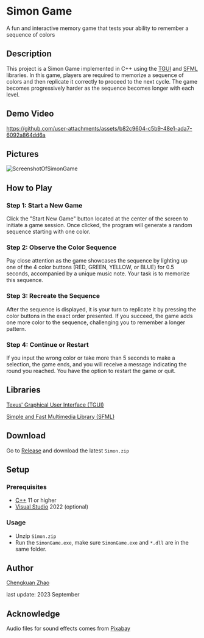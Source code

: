 
# Simon Game

A fun and interactive memory game that tests your ability to remember a sequence of colors

## Description

This project is a Simon Game implemented in C++ using the [TGUI](https://tgui.eu/) and [SFML](https://www.sfml-dev.org/) libraries. In this game, players are required to memorize a sequence of colors and then replicate it correctly to proceed to the next cycle. The game becomes progressively harder as the sequence becomes longer with each level.

## Demo Video



https://github.com/user-attachments/assets/b82c9604-c5b9-48e1-ada7-6092a864dd6a



## Pictures
![ScreenshotOfSimonGame](https://github.com/user-attachments/assets/3efd337f-32f6-4c14-98e3-1e0d8de463e0)


## How to Play

### Step 1: Start a New Game
Click the "Start New Game" button located at the center of the screen to initiate a game session. Once clicked, the program will generate a random sequence starting with one color.

### Step 2: Observe the Color Sequence
Pay close attention as the game showcases the sequence by lighting up one of the 4 color buttons (RED, GREEN, YELLOW, or BLUE) for 0.5 seconds, accompanied by a unique music note. Your task is to memorize this sequence.

### Step 3: Recreate the Sequence
After the sequence is displayed, it is your turn to replicate it by pressing the color buttons in the exact order presented. If you succeed, the game adds one more color to the sequence, challenging you to remember a longer pattern.

### Step 4: Continue or Restart
If you input the wrong color or take more than 5 seconds to make a selection, the game ends, and you will receive a message indicating the round you reached. You have the option to restart the game or quit.

## Libraries

[Texus' Graphical User Interface (TGUI)](https://tgui.eu/)

[Simple and Fast Multimedia Library (SFML)](https://www.sfml-dev.org/)

## Download

Go to [Release](https://github.com/chengkuanz/SimonGame/releases) and download the latest `Simon.zip`

## Setup
### Prerequisites
- [C++](https://isocpp.org/) 11 or higher
- [Visual Studio](https://visualstudio.microsoft.com/) 2022 (optional)

### Usage

- Unzip `Simon.zip`
- Run the `SimonGame.exe`, make sure `SimonGame.exe` and `*.dll` are in the same folder.


## Author

[Chengkuan Zhao](https://github.com/chengkuanz) 

last update: 2023 September 

## Acknowledge

Audio files for sound effects comes from [Pixabay](https://pixabay.com/sound-effects/search/game/)



